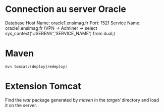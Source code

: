 # Connection au server Oracle

Database Host Name: oracle1.ensimag.fr
Port: 1521
Service Name: oracle1.ensimag.fr (VPN -> Adminer -> select sys_context('USERENV','SERVICE_NAME') from dual;)

# Maven

`mvn tomcat:(deploy|redeploy)`

# Extension Tomcat

Find the *war* package generated by *maven* in the *target/* directory and load it on the server.
